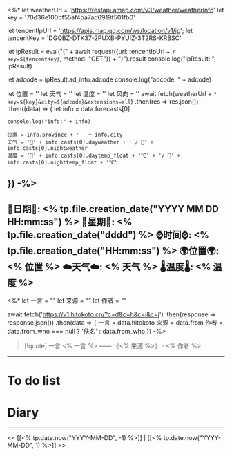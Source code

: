 <%* 
let weatherUrl = 'https://restapi.amap.com/v3/weather/weatherInfo'
let key = '70d36e100bf55af4ba7ad6919f501fb0'

let tencentIpUrl = 'https://apis.map.qq.com/ws/location/v1/ip';
let tencentKey = 'DGQBZ-DTK37-2PUXB-PYUIZ-3T2RS-KRBSC'

let ipResult = eval("(" + await request({url: tencentIpUrl + `?key=${tencentKey}`, method: "GET"}) + ")").result
console.log("ipResult: ", ipResult)

let adcode = ipResult.ad_info.adcode
console.log("adcode: " + adcode)

let 位置 = ''
let 天气 = ''
let 温度 = ''
let 风向 = ''
await fetch(weatherUrl + `?key=${key}&city=${adcode}&extensions=all`)
.then(res => res.json())
.then((data) => {
	let info = data.forecasts[0]
	
	console.log("info:" + info)
	
	位置 = info.province + '-' + info.city
	天气 = '🌅' + info.casts[0].dayweather + ' / 🌃' + info.casts[0].nightweather
	温度 = '🌅' + info.casts[0].daytemp_float + '℃' + '/ 🌃' + info.casts[0].nighttemp_float + '℃'
})
-%>
---
🌻日期🌻: <% tp.file.creation_date("YYYY MM DD HH:mm:ss") %>
🌙星期🌙: <% tp.file.creation_date("dddd") %>
⌚️时间⌚️: <% tp.file.creation_date("HH:mm:ss") %>
🌍位置🌍: <% 位置 %>
☁️天气☁️: <% 天气 %>
🌡️温度🌡️: <% 温度 %>
---
<%*
let 一言 = ""
let 来源 = ""
let 作者 = ""

await fetch('https://v1.hitokoto.cn/?c=d&c=h&c=i&c=j')
.then(response => response.json())
.then(data => { 
	一言 = data.hitokoto
	来源 = data.from
	作者 = data.from_who === null ? '佚名' : data.from_who
})
-%>
>[!quote] 一言
 <% 一言 %>  —— 《<% 来源 %>》 · <% 作者 %>

---
# To do list


# Diary




---
<< [[<% tp.date.now("YYYY-MM-DD", -1) %>]] | [[<% tp.date.now("YYYY-MM-DD", 1) %>]] >>
